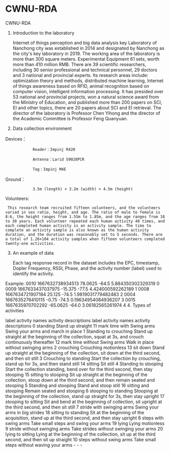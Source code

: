 # CWNU-RDA
CWNU-RDA
1. Introduction to the laboratory

     Internet of things perception and big data analysis key Laboratory of Nanchong city was established in 2014 and designated by Nanchong as the city's key laboratory in 2019. The working area of the laboratory is more than 300 square meters. Experimental Equipment 61 sets, worth more than 410 million RMB. There are 39 scientific researchers, including 30 senior professional and technical personnel, 29 doctors and 3 national and provincial experts. Its research areas include: optimization theory and methods, distributed machine learning, Internet of things awareness based on RFID, animal recognition based on computer vision, intelligent information processing. It has presided over 53 national and provincial projects, won a natural science award from the Ministry of Education, and published more than 200 papers on SCI, EI and other topics, there are 20 papers about SCI and EI retrieval. The director of the laboratory is Professor Chen Yihong and the director of the Academic Committee is Professor Feng Quanyuan.

2. Data collection environment

Devices：

                Reader：Impinj R420

                Antenna：Larid S9028PCR

                Tag：Impinj M4E

Ground：

                3.5m (length) × 3.2m (width) × 4.5m (height)

Volunteers:

     This research team recruited fifteen volunteers, and the volunteers varied in sex ratio, height, and age. The ratio of male to female is 8:6, the height ranges from 1.55m to 1.85m, and the age ranges from 18 to 30 years. Each volunteer repeated each human activity 40 times, and each completed human activity is an activity sample. The time to complete an activity sample is also known as the human activity duration, and the duration was reasonably set to 5 seconds. There are a total of 1.26×104 activity samples when fifteen volunteers completed twenty-one activities.

3. An example of data

     Each tag response record in the dataset includes the EPC, timestamp, Dopler Frequency, RSSI, Phase, and the activity number (label) used to identify the activity.

Example:
                0010 1667632738934513 78.0625 -64.5 5.884350302329319 0
                0009 1667633437037975 -15.375 -77.5 4.424000592262189 1
                0008 1667634721907184 25.125 -74.5 1.9819031779482483 2
                0004 1667635276410115 -0.75 -74.5 0.19634954084936207 3
                0015 1667635970702292 -65.0625 -64.0 3.06182565261974 4
4. Types of activities

label	activity names	activity descriptions	label	activity names	activity descriptions
0	standing	Stand up straight	11	mark time with Swing arms	Swing your arms and march in place
1	Standing to crouching	Stand up straight at the beginning of the collection, squat at 3s, and crouch continuously thereafter	12	mark time without Swing arms	Walk in place without swinging arms
2	crouching	Crouching motionless	13	sit down	Stand up straight at the beginning of the collection, sit down at the third second, and then sit still
3	Crouching to standing	Start the collection by crouching, stand up for 3s, and then stand still	14	sitting	Sit still
4	Standing to stooping	Start the collection standing, bend over for the third second, then stay stooping	15	sitting to stooping	Sit up straight at the beginning of the collection, stoop down at the third second, and then remain seated and stooping
5	Standing and stooping	Stand and stoop still	16	sitting and stooping	Remain seated and stooping
6	stooping to standing	Stooping at the beginning of the collection, stand up straight for 3s, then stay upright	17	stooping to sitting	Sit and bend at the beginning of collection, sit upright at the third second, and then sit still
7	stride with swinging arms	Swing your arms in big strides	18	sitting to standing	Sit at the beginning of the acquisition, stand up at the third second, and then stay upright
8	steps with swing arms	Take small steps and swing your arms	19	lying	Lying motionless
9	stride without swinging arms	Take strides without swinging your arms	20	lying to sitting	Lying at the beginning of the collection, sit up at the third second, and then sit up straight
10	steps without swing arms	Take small steps without waving your arms	-	-	-
